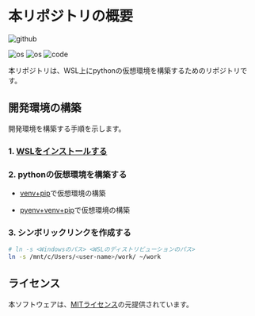 <!--
    README
 -->

# 本リポジトリの概要

![github](https://img.shields.io/github/license/r-dev95/wsl_ubuntu_python)

![os](https://custom-icon-badges.herokuapp.com/badge/Windows-d3d3d3.svg?logo=windows)
![os](https://custom-icon-badges.herokuapp.com/badge/Ubuntu-d3d3d3.svg?logo=ubuntu)
![code](https://custom-icon-badges.herokuapp.com/badge/python-d3d3d3.svg?logo=python)

本リポジトリは、WSL上にpythonの仮想環境を構築するためのリポジトリです。

## 開発環境の構築

開発環境を構築する手順を示します。

### 1. [WSLをインストールする](docs/install_wsl.md)

### 2. pythonの仮想環境を構築する

* [venv+pip](docs/build_venv_pip.md)で仮想環境の構築

* [pyenv+venv+pip](docs/build_pyenv_venv_pip.md)で仮想環境の構築

### 3. シンボリックリンクを作成する

``` bash
# ln -s <Windowsのパス> <WSLのディストリビューションのパス>
ln -s /mnt/c/Users/<user-name>/work/ ~/work
```

## ライセンス

本ソフトウェアは、[MITライセンス](LICENSE)の元提供されています。
